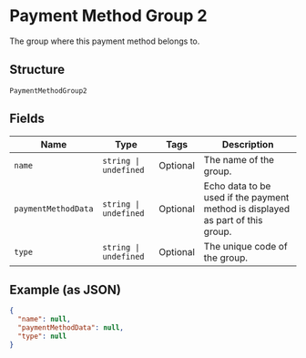 
# Payment Method Group 2

The group where this payment method belongs to.

## Structure

`PaymentMethodGroup2`

## Fields

| Name | Type | Tags | Description |
|  --- | --- | --- | --- |
| `name` | `string \| undefined` | Optional | The name of the group. |
| `paymentMethodData` | `string \| undefined` | Optional | Echo data to be used if the payment method is displayed as part of this group. |
| `type` | `string \| undefined` | Optional | The unique code of the group. |

## Example (as JSON)

```json
{
  "name": null,
  "paymentMethodData": null,
  "type": null
}
```


